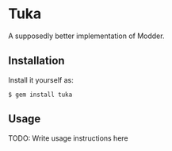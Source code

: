 # Tuka

A supposedly better implementation of Modder.

## Installation

Install it yourself as:

    $ gem install tuka

## Usage

TODO: Write usage instructions here
